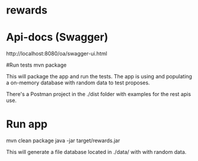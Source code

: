 # rewards

# Api-docs (Swagger)
http://localhost:8080/oa/swagger-ui.html

#Run tests
mvn package

This will package the app and run the tests.
The app is using and populating a on-memory database with random data to test proposes.

There's a Postman project in the ./dist folder with examples for the rest apis use.

# Run app
mvn clean package
java -jar target/rewards.jar

This will generate a file database located in ./data/ with with random data.

